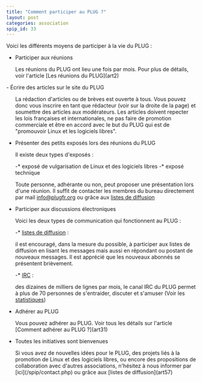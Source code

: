 ```yaml
---
title: "Comment participer au PLUG ?"
layout: post
categories: association
spip_id: 33
---
```

Voici les différents moyens de participer à la vie du PLUG :

- Participer aux réunions 

<ul>Les réunions du PLUG ont lieu une fois par mois. Pour plus de détails, voir l'article [Les réunions du PLUG](art2) </ul>
- Écrire des articles sur le site du PLUG

<ul>La rédaction d'articles ou de brèves est ouverte à tous. Vous pouvez donc vous inscrire en tant que rédacteur (voir sur la droite de la page) et soumettre des articles aux modérateurs.
Les articles doivent repecter les lois françaises et internationales, ne pas faire de promotion commerciale et être en accord avec le but du PLUG qui est de "promouvoir Linux et les logiciels libres".</ul>

- Présenter des petits exposés lors des réunions du PLUG

<ul>Il existe deux types d'exposés :



-* exposé de vulgarisation de Linux et des logiciels libres
-* exposé technique


Toute personne, adhérante ou non, peut proposer une présentation lors d'une réunion. Il suffit de contacter les membres du bureau directement par mail [info@plugfr.org](info@plugfr.org) ou grâce aux [listes de diffusion](art57)</ul>

- Participer aux discussions électroniques

<ul>Voici les deux types de communication qui fonctionnent au PLUG :



-* [listes de diffusion](art57) : 

il est encouragé, dans la mesure du possible, à participer aux listes de diffusion en lisant les messages mais aussi en répondant ou postant de nouveaux messages. Il est apprécié que les nouveaux abonnés se présentent brièvement.



-* [IRC](rub6) : 

des dizaines de milliers de lignes par mois, le canal IRC du PLUG permet à plus de 70 personnes de s'entraider, discuter et s'amuser (Voir les [statistiques](http://plugfr.org/stats/pisg/))</ul>

- Adhérer au PLUG

<ul>Vous pouvez adhérer au PLUG. Voir tous les détails sur l'article [Comment adhérer au PLUG ?](art31)</ul>

- Toutes les initiatives sont bienvenues

<ul>Si vous avez de nouvelles idées pour le PLUG, des projets liés à la promotion de Linux et des logiciels libres, ou encore des propositions de collaboration avec d'autres associations, n'hésitez à nous informer par [ici](/spip/contact.php) ou grâce aux [listes de diffusion](art57)</ul>


